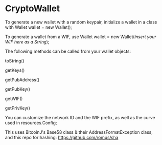 # CryptoWallet

To generate a new wallet with a random keypair, initialize a wallet in a class with Wallet wallet = new Wallet();

To generate a wallet from a WIF, use Wallet wallet = new Wallet(*insert your WIF here as a String*);

The following methods can be called from your wallet objects:

toString()

getKeys()

getPubAddress()

getPubKey()

getWIF()

getPrivKey()

You can customize the network ID and the WIF prefix, as well as the curve used in resources.Config;

This uses BitcoinJ's Base58 class & their AddressFormatException class, and this repo for hashing: https://github.com/romus/sha
